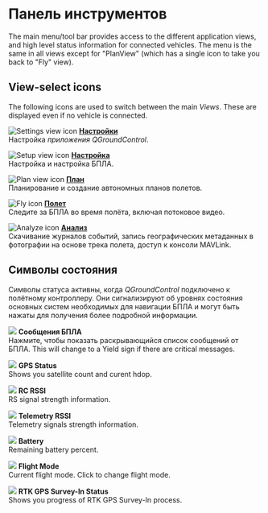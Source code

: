 # Панель инструментов

The main menu/tool bar provides access to the different application views, and high level status information for connected vehicles. The menu is the same in all views except for "PlanView" (which has a single icon to take you back to "Fly" view).

## View-select icons

The following icons are used to switch between the main *Views*. These are displayed even if no vehicle is connected.

![Settings view icon](../../assets/toolbar/toolbar_view_select_settings.jpg) **[Настройки](../SettingsView/SettingsView.md)** <br />Настройка *приложения QGroundControl*.

![Setup view icon](../../assets/toolbar/toolbar_view_select_setup.jpg) **[Настройка](../SetupView/SetupView.md)** <br />Настройка и настройка БПЛА.

![Plan view icon](../../assets/toolbar/toolbar_view_select_plan.jpg) **[План](../PlanView/PlanView.md)** <br />Планирование и создание автономных планов полетов.

![Fly icon](../../assets/toolbar/toolbar_view_select_fly.jpg) **[Полет](../FlyView/FlyView.md)** <br />Следите за БПЛА во время полёта, включая потоковое видео.

![Analyze icon](../../assets/toolbar/toolbar_view_select_analyse.jpg) **[Анализ](../analyze_view/README.md)** <br />Скачивание журналов событий, запись географических метаданных в фотографии на основе трека полета, доступ к консоли MAVLink.

## Символы состояния

Символы статуса активны, когда *QGroundControl* подключено к полётному контроллеру. Они сигнализируют об уровнях состояния основных систем необходимых для навигации БПЛА и могут быть нажаты для получения более подробной информации.

![](../../assets/toolbar/toolbar_status_message.jpg) **Сообщения БПЛА** <br />Нажмите, чтобы показать раскрывающийся список сообщений от БПЛА. This will change to a Yield sign if there are critical messages.

![](../../assets/toolbar/toolbar_status_gps.jpg) **GPS Status** <br />Shows you satellite count and curent hdop.

![](../../assets/toolbar/toolbar_status_rc.jpg) **RC RSSI** <br />RS signal strength information.

![](../../assets/toolbar/toolbar_status_telemetry.jpg) **Telemetry RSSI** <br />Telemetry signals strength information.

![](../../assets/toolbar/toolbar_status_battery.jpg) **Battery** <br />Remaining battery percent.

![](../../assets/toolbar/toolbar_status_flight_mode.jpg) **Flight Mode** <br />Current flight mode. Click to change flight mode.

![](../../assets/toolbar/toolbar_status_rtk_gps.jpg) **RTK GPS Survey-In Status** <br />Shows you progress of RTK GPS Survey-In process.